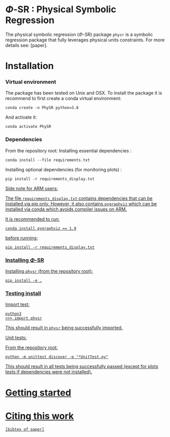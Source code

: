 
# $\Phi$-SR : Physical Symbolic Regression

The physical symbolic regression ($\Phi$-SR) package `physr` is a symbolic regression package that fully leverages physical units constraints. For more details see: [paper].

# Installation

### Virtual environment

The package has been tested on Unix and OSX. To install the package it is recommend to first create a conda virtual environment:
```
conda create -n PhySR python=3.8
```
And activate it:
```
conda activate PhySR
```
### Dependencies
From the repository root:
Installing essential dependencies :
```
conda install --file requirements.txt
```
Installing optional dependencies (for monitoring plots) :
```
pip install -r requirements_display.txt
```
<u>Side note for ARM users:<u>

The file `requirements_display.txt` contains dependencies that can be installed via pip only. However, it also contains `pygraphviz` which can be installed via conda which avoids compiler issues on ARM. 

It is recommended to run:
```
conda install pygraphviz == 1.9
```
before running:
```
pip install -r requirements_display.txt
```
### Installing $\Phi$-SR

Installing `physr` (from the repository root):
```
pip install -e .
```

### Testing install
<u>Import test:

```
python3
>>> import physr
```
This should result in `physr` being successfully imported.

<u>Unit tests:

From the repository root:
```
python -m unittest discover -p "*UnitTest.py"
```
This should result in all tests being successfully passed (except for plots tests if dependencies were not installed). 

# Getting started


# Citing this work

```
[bibtex of paper]
```
